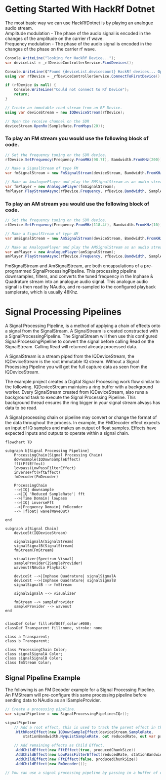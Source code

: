# Getting Started With HackRf Dotnet
The most basic way we can use HackRfDotnet is by playing an analogue audio stream.  
Amplitude modulation - The phase of the audio signal is encoded in the changes of the amplitude on the carrier rf wave.  
Frequency modulation - The phase of the audio signal is encoded in the changes of the phase on the carrier rf wave.

```cs
Console.WriteLine("looking for HackRf Device...");
var deviceList = _rfDeviceControllerService.FindDevices();

Console.WriteLine($"Found {deviceList.devicecount} HackRf devices... Opening Rx");
using var rfDevice = _rfDeviceControllerService.ConnectToFirstDevice();

if (rfDevice is null) {
    Console.WriteLine("Could not connect to Rf Device");
    return;
}

// Create an immutable read stream from an RF Device.
using var deviceStream = new IQDeviceStream(rfDevice);

// Open the receive channel on the SDR
deviceStream.OpenRx(SampleRate.FromMsps(20));
```

### To play an FM stream you would use the following block of code.
```cs
// Set the frequency tuning on the SDR device.
rfDevice.SetFrequency(Frequency.FromMHz(98.7f), Bandwidth.FromKHz(200));

// Make a SignalStream of type FM
var fmSignalStream = new FmSignalStream(deviceStream, Bandwidth.FromKHz(200), stereo: true);

// Make an AnaloguePlayer and play the FMSignalStream as an audio stream.
var fmPlayer = new AnaloguePlayer(fmSignalStream);
fmPlayer.PlayStreamAsync(rfDevice.Frequency, rfDevice.Bandwidth, SampleRate.FromKsps(48));
```

### To play an AM stream you would use the following block of code.
```cs
// Set the frequency tuning on the SDR device.
rfDevice.SetFrequency(Frequency.FromMHz(118.4f), Bandwidth.FromKHz(10));

// Make a SignalStream of type AM
var amSignalStream = new AmSignalStream(deviceStream, Bandwidth.FromKHz(10));

// Make an AnaloguePlayer and play the AMSignalStream as an audio stream.
var amPlayer = new AnaloguePlayer(amSignalStream);
amPlayer.PlayStreamAsync(rfDevice.Frequency, rfDevice.Bandwidth, SampleRate.FromKsps(48));
```

FmSignalStream and AmSignalStream, are both encapsulations of a pre-programmed SignalProcessingPipeline.
This processing pipeline downsamples, filters, and converts the tuned frequency in the Inphase & Quadrature
stream into an analogue audio signal. This analogue audio signal is then read by NAudio, and re-sampled to the
configured playback samplerate, which is usually 48Khz.



# Signal Processing Pipelines
A Signal Processing Pipeline, is a method of applying a chain of effects onto a signal from the SignalStream.
A SignalStream is created constructed with a SignalProcessingPipeline. The SignalStream will then use this configured SignalProcessingPipeline to convert the signal before calling Read on the SignalStream. Calling Read will returned already processed data.


A SignalStream is a stream piped from the IQDeviceStream, the IQDeviceStream is the root immutable IQ stream.
Without a Signal Processing Pipeline you will get the full capture data as seen from the IQDeviceStream.

The example project creates a Digital Signal Processing work flow similar to the following.
IQDeviceStream maintains a ring buffer with a background worker.
Every SignalStream created from IQDeviceStream, also runs a background task to execute the Signal Processing Pipeline. This background thread ensures the ring bigger in your signal stream always has data to be read.

A Signal processing chain or pipeline may convert or change the format of the data throughout the process. In example, the FMDecoder effect expects an input of IQ samples and makes an output of float samples. Effects have expected inputs and outputs to operate within a signal chain.
```mermaid
flowchart TD

subgraph b[Signal Processing Pipeline]
    ProcessingChain(Signal Processing Chain)
    downsample(IQDownSampleEffect)
    fft(FftEffect)
    lowpass(LowPassFilterEffect)
    inverseFft(FftEffect)
    fmDecoder(FmDecoder)

    ProcessingChain
    -->|IQ| downsample
    -->|IQ 'Reduced SampleRate'| fft
    -->|Time Domain| lowpass
    -->|IQ| inverseFft
    -->|Frequency Domain| fmDecoder
    --> |float| wave(WaveOut)

end

subgraph a[Signal Chain]
    deviceSt(IQDeviceStream)

    signalSignalA(SignalStream)
    signalSignalB(SignalStream)
    fmStream(FmStream)

    visualizer(Spectrum Visual)
    sampleProvider(ISampleProvider)
    waveout(NAudio Playback)

    deviceSt -->|Inphase Quadrature| signalSignalA
    deviceSt -->|Inphase Quadrature| signalSignalB
    signalSignalB --> fmStream

    signalSignalA --> visualizer

    fmStream --> sampleProvider
    sampleProvider --> waveout
end


classDef Color fill:#bf80ff,color:#000;
classDef Transparent fill:none, stroke: none

class a Transparent;
class b Transparent;

class ProcessingChain Color;
class signalSignalA Color;
class signalSignalB Color;
class fmStream Color;
```


## Signal Pipeline Example
The following is an FM Decoder example for a Signal Processing Pipeline.  
An FMStream will pre-configure this same processing pipeline before sending data to NAudio as an ISampleProvider.
```cs
// Create a processing pipeline.
var signalPipeline = new SignalProcessingPipeline<IQ>();

signalPipeline
    // Add a root effect, this is used to track the parent effect in the chain.
    .WithRootEffect(new IQDownSampleEffect(deviceStream.SampleRate,
        stationBandwidth.NyquistSampleRate, out reducedRate, out var producedChunkSize))

    // Add remaining effects as Child Effect.
    .AddChildEffect(new FftEffect(true, producedChunkSize))
    .AddChildEffect(new LowPassFilterEffect(reducedRate, stationBandwidth))
    .AddChildEffect(new FftEffect(false, producedChunkSize))
    .AddChildEffect(new FmDecoder());

// You can use a signal processing pipeline by passing in a buffer of data to be processed to the AffectSignal function.
```